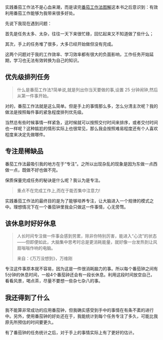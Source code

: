 
实践番茄工作法不是心血来潮，而是读完[番茄工作法图解](https://book.douban.com/subject/5916234/)这本书之后意识到：有效利用番茄工作能够为我带来很多好处。

先说下我现在遇到问题：

首先是任务太多、太杂，往往一天下来很忙碌，回忆起来又不知道做了些什么；

其次，手上的任务堆了很多，大多已经开始做但没有完成。

这两个问题对于我的工作效率、学习效率都有很大的负面影响，工作任务开始延期，学习也无法有效转换为自己的知识。

## 优先级排列任务

> 什么是番茄工作法?简单说,就是列出你当天要做的事,设置 25 分钟闹钟,然后从第一件事开始。

对的，番茄工作法就是这么简单。但是手上的事情那么多，怎么分清主次呢？我的做法是按照每件事的紧急程度排列优先级。

当然总有些时候事情一样紧急，这时候就可以按照交付时间来排序，或者交付时间也一样呢？这种尴尬的情形实际上也很常见，那么我会按照难易程度还有个人喜欢程度来决定先做哪件。

## 专注是稀缺品

番茄工作法最吸引我的地方在于“专注”。之所以出现杂乱的现象是因为东做一点西做一点，既做不好也做不完。

保质保量完成任务的秘诀是什么呢？我认为是专注。

> 重点不在完成工作上,而在于能否集中注意力!

实践番茄工作法的最终目的是为了能够培养专注，让大脑进入一个规律的模式之中。理想情况下在一个番茄钟里我会只做这一件事情，心无旁骛。

## 该休息时好好休息

> 人长时间专注做一件事会感到劳累，除非你特别厉害，能进入“心流”的状态——但即便如此，大脑集中思考时总是更消耗能量，就好像一台发热到让风扇嗡嗡作响的电脑。
>
> 来自：《万万没想到》，万维刚

专注这件事原本就不容易，因为这是一件很消耗脑力的事。所以每个番茄钟之间有5分钟的休息时间，一般4个番茄钟还会有一段长休息。利用这段时间放空自己，看看风景，喝点茶，尽量不要想一些杂七杂八的事。

## 我还得到了什么

我不能算非常成功的应用番茄钟，但我确实感受到手中的事情在有条不紊的进行中。另外，使用番茄钟的好处还在于，我能统计到每个任务专注了多久，可能比我原先所预估的时间要更久。

有了番茄钟的任务统计之后，对于手上的事情实际上有了更好的估计。